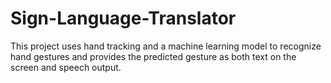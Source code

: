 # Sign-Language-Translator
This project uses hand tracking and a machine learning model to recognize hand gestures and provides the predicted gesture as both text on the screen and speech output.
